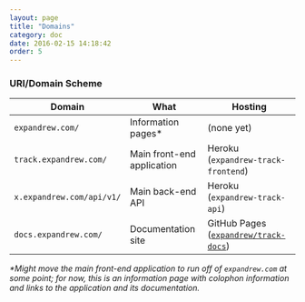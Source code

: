 ```yaml
---
layout: page
title: "Domains"
category: doc
date: 2016-02-15 14:18:42
order: 5
---
```


### URI/Domain Scheme

| Domain                     | What                        | Hosting |
|----------------------------|-----------------------------|-|
| `expandrew.com/`           | Information pages*          | (none yet) |
| `track.expandrew.com/`     | Main front-end application  | Heroku (`expandrew-track-frontend`) |
| `x.expandrew.com/api/v1/`  | Main back-end API           | Heroku (`expandrew-track-api`) |
| `docs.expandrew.com/`      | Documentation site          | GitHub Pages ([`expandrew/track-docs`](http://github.com/expandrew/track-docs)) |

*\*Might move the main front-end application to run off of `expandrew.com` at some point; for now, this is an information page with colophon information and links to the application and its documentation.*
